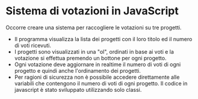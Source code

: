 # Sistema di votazioni in JavaScript
Occorre creare una sistema per raccogliere le votazioni su tre progetti.
- Il programma visualizza la lista dei progetti con il loro titolo ed il numero di voti ricevuti.
- I progetti sono visualizzati in una "ol", ordinati in base ai voti e la votazione si effettua premendo un bottone per ogni progetto.
- Ogni votazione deve aggiornare in realtime il numero di voti di ogni progetto e quindi anche l'ordinamento dei progetti.
- Per ragioni di sicurezza non è possibile accedere direttamente alle variabili che contengono il numero di voti di ogni progetto.
Il codice in javascript è stato sviluppato utilizzando solo classi.
